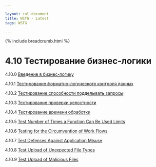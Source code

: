 ```yaml
---

layout: col-document
title: WSTG - Latest
tags: WSTG

---
```


{% include breadcrumb.html %}
# 4.10 Тестирование бизнес-логики

4.10.0 [Введение в бизнес-логику](00-Introduction_to_Business_Logic.md)

4.10.1 [Тестирование форматно-логического контроля данных](01-Test_Business_Logic_Data_Validation.md)

4.10.2 [Тестирование способности подделывать запросы](02-Test_Ability_to_Forge_Requests.md)

4.10.3 [Тестирование проверки целостности](03-Test_Integrity_Checks.md)

4.10.4 [Тестирование времени обработки](04-Test_for_Process_Timing.md)

4.10.5 [Test Number of Times a Function Can Be Used Limits](05-Test_Number_of_Times_a_Function_Can_Be_Used_Limits.md)

4.10.6 [Testing for the Circumvention of Work Flows](06-Testing_for_the_Circumvention_of_Work_Flows.md)

4.10.7 [Test Defenses Against Application Misuse](07-Test_Defenses_Against_Application_Misuse.md)

4.10.8 [Test Upload of Unexpected File Types](08-Test_Upload_of_Unexpected_File_Types.md)

4.10.9 [Test Upload of Malicious Files](09-Test_Upload_of_Malicious_Files.md)
